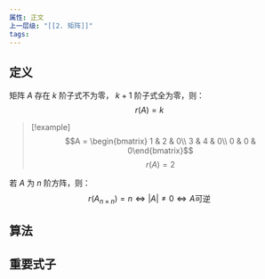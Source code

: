 ```yaml
---
属性: 正文
上一层级: "[[2. 矩阵]]"
tags:
---
```

## 定义

矩阵 $A$ 存在 $k$ 阶子式不为零， $k+1$ 阶子式全为零，则： $$r(A) = k$$

> [!example] 
> $$A = \begin{bmatrix} 1 & 2 & 0\\ 3 & 4 & 0\\ 0 & 0 & 0\end{bmatrix}$$
> $$r(A) = 2$$

若 $A$ 为 $n$ 阶方阵，则： $$r(A_{n\times n}) = n \Leftrightarrow |A| \ne 0 \Leftrightarrow A \text{可逆}$$

## 算法


## 重要式子